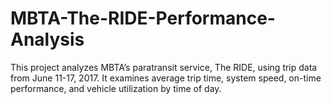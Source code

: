 # MBTA-The-RIDE-Performance-Analysis
This project analyzes MBTA’s paratransit service, The RIDE, using trip data from June 11-17, 2017. It examines average trip time, system speed, on-time performance, and vehicle utilization by time of day.
